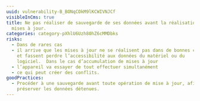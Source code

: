 ```yaml
---
uuid: vulnerability-B_BONqCOkM9lKCWIVNJCf
visibleInCms: true
title: Ne pas réaliser de sauvegarde de ses données avant la réalisation de
  mises à jour.
categories: category-pXhlU6Uzh80hZ6cMMDbks
risks:
  - Dans de rares cas
  - il arrive que les mises à jour ne se réalisent pas dans de bonnes conditions
    et fassent perdre l’accessibilité aux données du matériel ou du
    logiciel.  Dans le cas d’accumulation de mises à jour
  - l’appareil va essayer de tout effectuer simultanément
  - ce qui peut créer des conflits.
goodPractices:
  - Procéder à une sauvegarde avant toute opération de mise à jour, afin de
    préserver les données détenues.
---
```


